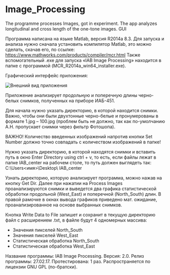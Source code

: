 # Image_Processing
The programme processes Images, got in experiment. The app analyzes longitudinal and cross length of the one-tone images. 
GUI 

Программа написана на языке Matlab, версия R2014a 8.3. Для запуска и анализа нужно сначала установить компилятор Matlab, это можно сделать, скачав его, по ссылке:
https://www.mathworks.com/products/compiler/mcr.html 
Также вспомогательный .exe для запуска «IAB Image Processing» находится в папке с программой (MCR_R2014a_win64_installer.exe). 

Графический интерфейс приложения:

![Внешний вид приложения](https://user-images.githubusercontent.com/20774458/146740065-32b29150-7e8b-4b30-8d6b-1f1fb6fc3ace.png)

Приложение анализирует продольную и поперечную длины черно-белых снимков, полученных на приборе ИАБ-451. 

Для начала нужно указать директорию, в которой находится снимки. Важно, чтобы они были двухтонные черно-белые и пронумерованы в формате 1.jpg – 100.jpg (проблем быть не должно, так как по-умолчанию А.Н. пропускает снимки через фильтр Фотошопа).

ВАЖНО! Количество введенных изображений напротив кнопки Set Number должно точно совпадать с количеством изображений в папке!

Нужно указать директорию, в которой находятся снимки и вставить путь в окно Enter Directory using ctrl + v, то есть, если файлы лежат в папке IAB_center на рабочем столе, то путь должен выглядеть так: 
C:\Users\<имя>\Desktop\ IAB_center

Узнать директорию, которую анализирует программа, можно нажав на кнопку Get Dir. 
Далее при нажатии на Process Images проанализируются снимки и выведется два графика статистической обработки продольной (West_East) и поперечной (North_South) длин. В правой рамочке в окнах вывода графиков приведено мат. ожидание, проанализированное на основе выбранных снимков. 

Кнопка Write Data to File запишет и сохранит в текущую директорию файл с расширением .txt, в файле будут 4 одномерных массива: 

*	Значения пикселей North_South
*	Значения пикселей West_East
*	Статистическая обработка North_South
*	Статистическая обработка West_East

Название программы: IAB Image Processing.
Версия: 2.0.
Релиз программы: 27.02.17. 
Протестирована: 1 раз.
Распространяется по лицензии GNU GPL (по-братски).  

